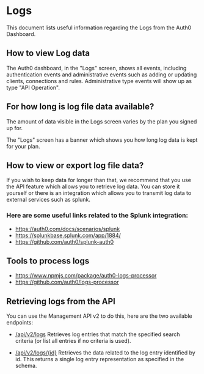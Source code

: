 # Logs

This document lists useful information regarding the Logs from the Auth0 Dashboard.

## How to view Log data

The Auth0 dashboard, in the "Logs" screen, shows all events, including authentication events and administrative events such as adding or updating clients, connections and rules.  Administrative type events will show up as type "API Operation".

## For how long is log file data available?

The amount of data visible in the Logs screen varies by the plan you signed up for.  

The "Logs" screen has a banner which shows you how long log data is kept for your plan.

## How to view or export log file data?

If you wish to keep data for longer than that, we recommend that you use the API feature which allows you to retrieve log data.  You can store it yourself or there is an integration which allows you to transmit log data to external services such as splunk.

### Here are some useful links related to the Splunk integration:

* https://auth0.com/docs/scenarios/splunk
* https://splunkbase.splunk.com/app/1884/
* https://github.com/auth0/splunk-auth0
 

## Tools to process logs 

* https://www.npmjs.com/package/auth0-logs-processor
* https://github.com/auth0/logs-processor
 
## Retrieving logs from the API

You can use the Management API v2 to do this, here are the two available endpoints:

* [/api/v2/logs](https://auth0.com/docs/api/v2#!/Logs/get_logs) Retrieves log entries that match the specified search criteria (or list all entries if no criteria is used).

* [/api/v2/logs/{id}](https://auth0.com/docs/api/v2#!/Logs/get_logs_by_id) Retrieves the data related to the log entry identified by id. This returns a single log entry representation as specified in the schema.